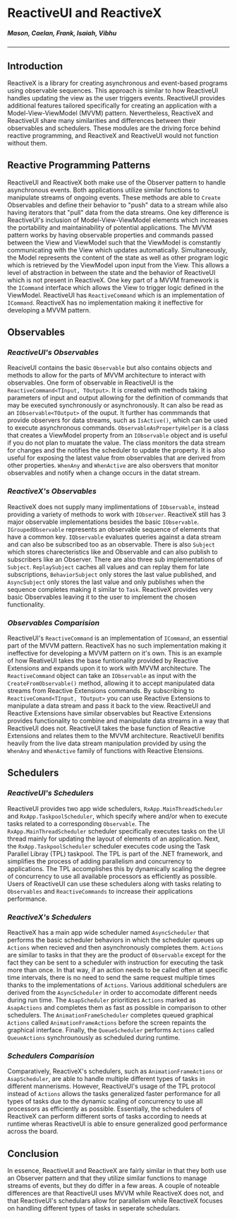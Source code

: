 # ReactiveUI and ReactiveX
##### _Mason, Caelan, Frank, Isaiah, Vibhu_

---

## Introduction
ReactiveX is a library for creating asynchronous and event-based programs using observable sequences. This approach is similar to how ReactiveUI handles updating the view as the user triggers events. ReactiveUI provides additional features tailored specifically for creating an application with a Model-View-ViewModel (MVVM) pattern. Nevertheless, ReactiveX and ReactiveUI share many similarities and differences between their observables and schedulers. These modules are the driving force behind reactive programming, and ReactiveX and ReactiveUI would not function without them.

## Reactive Programming Patterns
ReactiveUI and ReactiveX both make use of the Observer pattern to handle asynchronous events. Both applications utilize similar functions to manipulate streams of ongoing events. These methods are able to `Create` Observables and define their behavior to "push" data to a stream while also having iterators that "pull" data from the data streams. One key difference is ReactiveUI's inclusion of Model-View-ViewModel elements which increases the portability and maintainability of potential applications. The MVVM pattern works by having observable properties and commands passed between the View and ViewModel such that the ViewModel is comstantly communicating with the View which updates automatically. Simultaneously, the Model represents the content of the state as well as other program logic which is retrieved by the ViewModel upon input from the View. This allows a level of abstraction in between the state and the behavior of ReactiveUI which is not present in ReactiveX. One key part of a MVVM framework is the `ICommand` interface which allows the View to trigger logic defined in the ViewModel. ReactiveUI has `ReactiveCommand` which is an implementation of `ICommand`. ReactiveX has no implementation making it ineffective for developing a MVVM pattern.

## Observables

### _ReactiveUI's Observables_
ReaciveUI contains the basic `Observable` but also contains objects and methods to allow for the parts of MVVM architecture to interact with observables. One form of observable in ReactiveUI is the `ReactiveCommand<TInput, TOutput>`. It is created with methods taking parameters of input and output allowing for the definition of commands that may be executed synchronously or asynchronously. It can also be read as an `IObservable<TOutput>` of the ouput. It further has commmands that provide observers for data streams, such as `IsActive()`, which can be used to execute asynchronous commands. `ObservableAsPropertyHelper` is a class that creates a ViewModel property from an `IObservable` object and is useful if you do not plan to muatate the value. The class monitors the data stream for changes and the notifies the scheduler to update the property. It is also useful for exposing the latest value from observables that are derived from other properties. `WhenAny` and `WhenActive` are also obersvers that monitor observables and notify when a change occurs in the datat stream.

### _ReactiveX's Observables_
ReactiveX does not supply many implimentations of `IObservable`, instead providing a variety of methods to work with `IObserver`. ReactiveX still has 3 major observable implementations besides the basic `IObservable`. `IGroupedObservable` represents an observable sequence of elements that have a common key. `IQbservable` evaluates queries against a data stream and can also be subscribed too as an observable. There is also `Subject` which stores charecteristics like and Observable and can also publish to subscribers like an Observer. There are also three sub implementations of `Subject`. `ReplaySubject` caches all values and can replay them for late subscriptions, `BehaviorSubject` only stores the last value published, and `AsyncSubject` only stores the last value and only publishes when the sequence completes making it similar to `Task`. ReactiveX provides very basic Observables leaving it to the user to implement the chosen functionality.

### _Observables Comparision_
ReactiveUI's `ReactiveCommand`  is an implementation of `ICommand`, an essential part of the MVVM pattern. ReactiveX has no such implementation making it ineffective for developing a MVVM pattern on it's own. This is an example of how ReativeUI takes the base funtionality provided by Reactive Extensions and expands upon it to work with MVVM architecture. The `ReactiveCommand` object can take an `IObservable` as input with the `CreateFromObservable()` method, allowing it to accept manipulated data streams from Reactive Extensions commands. By subscribing to `ReactiveComand<TInput, TOutput>` you can use Reactive Extensions to manipulate a data stream and pass it back to the view. ReactiveUI and Reactive Extensions have similar observables but Reactive Extensions provides functionality to combine and manipulate data streams in a way that ReactiveUI does not. ReactiveUI takes the base function of Reactive Extensions and relates them to the MVVM architecture. ReactiveUI benifits heavily from the live data stream manipulation provided by using the  `WhenAny` and `WhenActive` family of functions with Reactive Etensions. 

## Schedulers

### _ReactiveUI's Schedulers_
ReactiveUI provides two app wide schedulers, `RxApp.MainThreadScheduler` and `RxApp.TaskpoolScheduler`, which specify where and/or when to execute tasks related to a corresponding `Observable`. The `RxApp.MainThreadScheduler` scheduler specifically executes tasks on the UI thread mainly for updating the layout of elements of an application. Next, the `RxApp.TaskpoolScheduler` scheduler executes code using the Task Parallel Libray (TPL) taskpool. The TPL is part of the .NET framework, and simplifies the process of adding parallelism and concurrency to applications. The TPL accomplishes this by dynamically scaling the degree of concurrency to use all available processors as efficiently as possible. Users of ReactiveUI can use these schedulers along with tasks relating to `Observables` and `ReactiveCommands` to increase their applications performance. 

### _ReactiveX's Schedulers_
ReactiveX has a main app wide scheduler named `AsyncScheduler` that performs the basic scheduler behaviors in which the scheduler queues up `Actions` when recieved and then asynchronously completes them. `Actions` are similar to tasks in that they are the product of `Observable` except for the fact they can be sent to a scheduler with instruction for executing the task more than once. In that way, if an action needs to be called often at specific time intervals, there is no need to send the same request multiple times thanks to the implementations of `Actions`. Various additional schedulers are derived from the `AsyncScheduler` in order to accomodate different needs during run time. The `AsapScheduler` prioritizes `Actions` marked as `AsapActions` and completes them as fast as possible in comparison to other schedulers. The `AnimationFrameScheduler` completes queued graphical `Actions` called `AnimationFrameActions` before the screen repaints the graphical interface. Finally, the `QueueScheduler` performs `Actions` called `QueueActions` synchrounously as scheduled during runtime. 
### _Schedulers Comparision_
Comparatively, ReactiveX's schedulers, such as `AnimationFrameActions` or `AsapScheduler`, are able to handle multiple different types of tasks in different mannerisms. However, ReactiveUI's usage of the TPL protocol instead of `Actions` allows the tasks generalized faster performance for all types of tasks due to the dynamic scaling of concurrency to use all processors as efficiently as possible. Essentially, the schedulers of ReactiveX can perform different sorts of tasks according to needs at runtime wheras ReactiveUI is able to ensure generalized good performance across the board.
## Conclusion
In essence, ReactiveUI and ReactiveX are fairly similar in that they both use an Observer pattern and that they utilize similar functions to manage streams of events, but they do differ in a few areas. A couple of noteable differences are that ReactiveUI uses MVVM while ReactiveX does not, and that ReactiveUI's schedulars allow for parallelism while ReactiveX focuses on handling different types of tasks in seperate schedulars.
